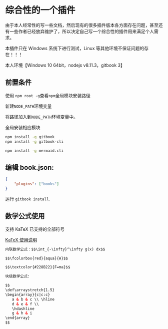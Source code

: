 # 综合性的一个插件

由于本人经常性的写一些文档，然后现有的很多插件版本各方面存在问题，甚至还有一些作者已经放弃维护了，所以决定自己写一个综合性的插件用来满足个人需求。

本插件只在 Windows 系统下进行测试，Linux 等其他环境不保证问题的存在！！！

本人环境【Windows 10 64bit，nodejs v8.11.3，gitbook 3】

## 前置条件

使用 `npm root -g`查看`npm`全局模块安装路径

新建`NODE_PATH`环境变量

将路径加入到`NODE_PATH`环境变量中。

全局安装相应模块

```bash
npm install -g gitbook
npm install -g gitbook-cli

npm install -g mermaid.cli
```

## 编辑 book.json:

```json
{
    "plugins": ["books"]
}
```

运行 `gitbook install`.

## 数学公式使用

支持 KaTeX 已支持的全部符号

[KaTeX 使用说明](https://khan.github.io/KaTeX/docs/supported.html)

```html
内联数学公式：$$\int_{-\infty}^\infty g(x) dx$$

$$\fcolorbox{red}{aqua}{A}$$

$$\textcolor{#228B22}{F=ma}$$

块级数学公式:

$$
\def\arraystretch{1.5}
\begin{array}{c|c:c}
   a & b & c \\ \hline
   d & e & f \\
   \hdashline
   g & h & i
\end{array}
$$
```
